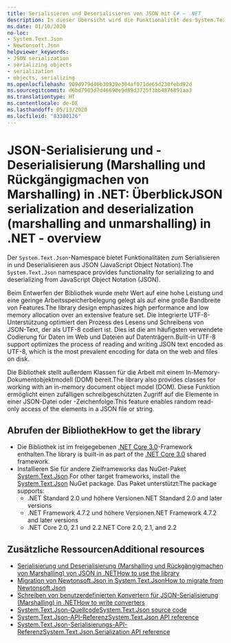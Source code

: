```yaml
---
title: Serialisieren und Deserialisieren von JSON mit C# – .NET
description: In dieser Übersicht wird die Funktionalität des System.Text.Json-Namespace zum Serialisieren in JSON und Deserialisieren aus JSON in .NET beschrieben.
ms.date: 01/10/2020
no-loc:
- System.Text.Json
- Newtonsoft.Json
helpviewer_keywords:
- JSON serialization
- serializing objects
- serialization
- objects, serializing
ms.openlocfilehash: 909d979d46b30939e304af071de65d230febd92d
ms.sourcegitcommit: d6bd7903d7d46698e9d89d3725f3bb4876891aa3
ms.translationtype: HT
ms.contentlocale: de-DE
ms.lasthandoff: 05/13/2020
ms.locfileid: "83380126"
---
```

# <a name="json-serialization-and-deserialization-marshalling-and-unmarshalling-in-net---overview"></a><span data-ttu-id="355d9-103">JSON-Serialisierung und -Deserialisierung (Marshalling und Rückgängigmachen von Marshalling) in .NET: Überblick</span><span class="sxs-lookup"><span data-stu-id="355d9-103">JSON serialization and deserialization (marshalling and unmarshalling) in .NET - overview</span></span>

<span data-ttu-id="355d9-104">Der `System.Text.Json`-Namespace bietet Funktionalitäten zum Serialisieren in und Deserialisieren aus JSON (JavaScript Object Notation).</span><span class="sxs-lookup"><span data-stu-id="355d9-104">The `System.Text.Json` namespace provides functionality for serializing to and deserializing from JavaScript Object Notation (JSON).</span></span>

<span data-ttu-id="355d9-105">Beim Entwerfen der Bibliothek wurde mehr Wert auf eine hohe Leistung und eine geringe Arbeitsspeicherbelegung gelegt als auf eine große Bandbreite von Features.</span><span class="sxs-lookup"><span data-stu-id="355d9-105">The library design emphasizes high performance and low memory allocation over an extensive feature set.</span></span> <span data-ttu-id="355d9-106">Die integrierte UTF-8-Unterstützung optimiert den Prozess des Lesens und Schreibens von JSON-Text, der als UTF-8 codiert ist. Dies ist die am häufigsten verwendete Codierung für Daten im Web und Dateien auf Datenträgern.</span><span class="sxs-lookup"><span data-stu-id="355d9-106">Built-in UTF-8 support optimizes the process of reading and writing JSON text encoded as UTF-8, which is the most prevalent encoding for data on the web and files on disk.</span></span>

<span data-ttu-id="355d9-107">Die Bibliothek stellt außerdem Klassen für die Arbeit mit einem In-Memory-Dokumentobjektmodell (DOM) bereit.</span><span class="sxs-lookup"><span data-stu-id="355d9-107">The library also provides classes for working with an in-memory document object model (DOM).</span></span> <span data-ttu-id="355d9-108">Diese Funktion ermöglicht einen zufälligen schreibgeschützten Zugriff auf die Elemente in einer JSON-Datei oder -Zeichenfolge.</span><span class="sxs-lookup"><span data-stu-id="355d9-108">This feature enables random read-only access of the elements in a JSON file or string.</span></span>

## <a name="how-to-get-the-library"></a><span data-ttu-id="355d9-109">Abrufen der Bibliothek</span><span class="sxs-lookup"><span data-stu-id="355d9-109">How to get the library</span></span>

* <span data-ttu-id="355d9-110">Die Bibliothek ist im freigegebenen [.NET Core 3.0](https://aka.ms/netcore3download)-Framework enthalten.</span><span class="sxs-lookup"><span data-stu-id="355d9-110">The library is built-in as part of the [.NET Core 3.0](https://aka.ms/netcore3download) shared framework.</span></span>
* <span data-ttu-id="355d9-111">Installieren Sie für andere Zielframeworks das NuGet-Paket [System.Text.Json](https://www.nuget.org/packages/System.Text.Json).</span><span class="sxs-lookup"><span data-stu-id="355d9-111">For other target frameworks, install the [System.Text.Json](https://www.nuget.org/packages/System.Text.Json) NuGet package.</span></span> <span data-ttu-id="355d9-112">Das Paket unterstützt:</span><span class="sxs-lookup"><span data-stu-id="355d9-112">The package supports:</span></span>
  * <span data-ttu-id="355d9-113">.NET Standard 2.0 und höhere Versionen</span><span class="sxs-lookup"><span data-stu-id="355d9-113">.NET Standard 2.0 and later versions</span></span>
  * <span data-ttu-id="355d9-114">.NET Framework 4.7.2 und höhere Versionen</span><span class="sxs-lookup"><span data-stu-id="355d9-114">.NET Framework 4.7.2 and later versions</span></span>
  * <span data-ttu-id="355d9-115">.NET Core 2.0, 2.1 und 2.2</span><span class="sxs-lookup"><span data-stu-id="355d9-115">.NET Core 2.0, 2.1, and 2.2</span></span>

## <a name="additional-resources"></a><span data-ttu-id="355d9-116">Zusätzliche Ressourcen</span><span class="sxs-lookup"><span data-stu-id="355d9-116">Additional resources</span></span>

* [<span data-ttu-id="355d9-117">Serialisierung und Deserialisierung (Marshalling und Rückgängigmachen von Marshalling) von JSON in .NET</span><span class="sxs-lookup"><span data-stu-id="355d9-117">How to use the library</span></span>](system-text-json-how-to.md)
* <span data-ttu-id="355d9-118">[Migration von Newtonsoft.Json in System.Text.Json](system-text-json-migrate-from-newtonsoft-how-to.md)</span><span class="sxs-lookup"><span data-stu-id="355d9-118">[How to migrate from Newtonsoft.Json](system-text-json-migrate-from-newtonsoft-how-to.md)</span></span>
* [<span data-ttu-id="355d9-119">Schreiben von benutzerdefinierten Konvertern für JSON-Serialisierung (Marshalling) in .NET</span><span class="sxs-lookup"><span data-stu-id="355d9-119">How to write converters</span></span>](system-text-json-converters-how-to.md)
* <span data-ttu-id="355d9-120">[System.Text.Json-Quellcode](https://github.com/dotnet/runtime/tree/81bf79fd9aa75305e55abe2f7e9ef3f60624a3a1/src/libraries/System.Text.Json)</span><span class="sxs-lookup"><span data-stu-id="355d9-120">[System.Text.Json source code](https://github.com/dotnet/runtime/tree/81bf79fd9aa75305e55abe2f7e9ef3f60624a3a1/src/libraries/System.Text.Json)</span></span>
* <span data-ttu-id="355d9-121">[System.Text.Json-API-Referenz](xref:System.Text.Json)</span><span class="sxs-lookup"><span data-stu-id="355d9-121">[System.Text.Json API reference](xref:System.Text.Json)</span></span>
* <span data-ttu-id="355d9-122">[System.Text.Json-Serialisierungs-API-Referenz](xref:System.Text.Json.Serialization)</span><span class="sxs-lookup"><span data-stu-id="355d9-122">[System.Text.Json.Serialization API reference](xref:System.Text.Json.Serialization)</span></span>
<!-- * [Roadmap](https://github.com/dotnet/runtime/blob/81bf79fd9aa75305e55abe2f7e9ef3f60624a3a1/src/libraries/System.Text.Json/roadmap/README.md)-->

